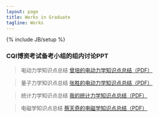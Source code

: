 ```yaml
---
layout: page
title: Works in Graduate
tagline: Works
---
```

{% include JB/setup %}

### CQI博资考试备考小组的组内讨论PPT

> 电动力学知识点总结
[曾培的电动力学知识点总结（PDF）](/assets/files/2016-09-02-electrodynamics.pdf)

> 量子力学知识点总结
[张胜的电动力学知识点总结（PDF）](/assets/files/2016-09-17-quantumdynamics.pdf)

> 统计力学知识点总结
[我的统计力学知识点总结（PDF）](/assets/files/2016-09-17-statistical-physics.pdf)

> 电磁学知识点总结
[蔡天奇的电磁学知识点总结（PDF）](/assets/files/2016-09-17-electromagnitism.pdf)